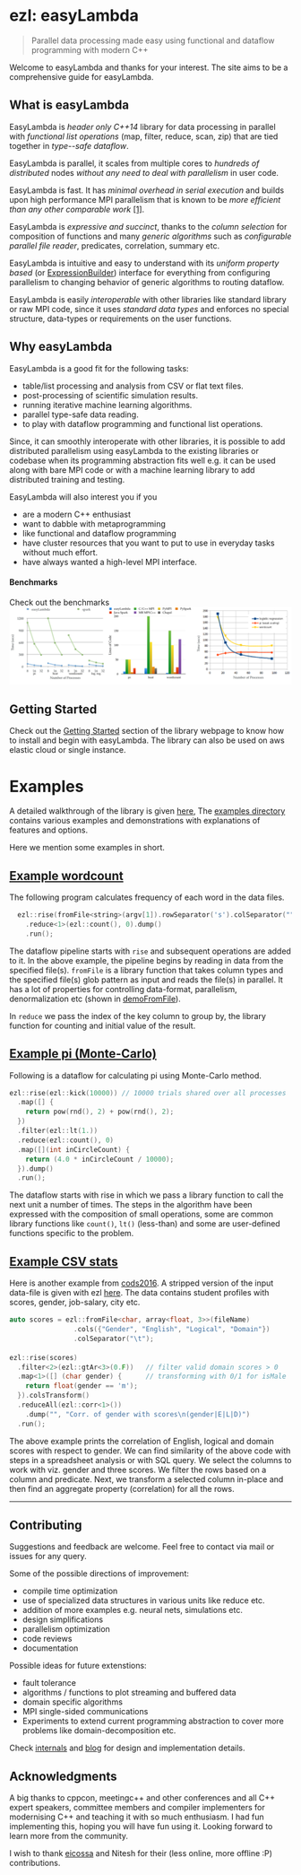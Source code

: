 # ezl: easyLambda
> Parallel data processing made easy using functional and dataflow programming with modern C++

Welcome to easyLambda and thanks for your interest. The site aims to be a
comprehensive guide for easyLambda.

## What is easyLambda

EasyLambda is *header only C++14* library for data processing in parallel with
*functional list operations* (map, filter, reduce, scan, zip) that are tied
together in *type--safe dataflow*. 

EasyLambda is parallel, it scales from multiple cores to *hundreds of distributed*
nodes *without any need to deal with parallelism* in user code.

EasyLambda is fast. It has *minimal overhead in serial execution* and builds upon
high performance MPI parallelism that is known to be *more efficient than any
other comparable work*
[[1]](http://www.sciencedirect.com/science/article/pii/S1877050915017895).

EasyLambda is *expressive and succinct*, thanks to the *column selection* for
composition of functions and many *generic algorithms* such as *configurable
parallel file reader*, predicates, correlation, summary etc.

EasyLambda is intuitive and easy to understand with its *uniform property based*
(or [ExpressionBuilder](http://martinfowler.com/bliki/ExpressionBuilder.html))
interface for everything from configuring parallelism to changing behavior of
generic algorithms to routing dataflow.

EasyLambda is easily *interoperable* with other libraries like standard library or
raw MPI code, since it uses *standard data types* and enforces no special
structure, data-types or requirements on the user functions.

## Why easyLambda

EasyLambda is a good fit for the following tasks:
+ table/list processing and analysis from CSV or flat text files.
+ post-processing of scientific simulation results.
+ running iterative machine learning algorithms.
+ parallel type-safe data reading.
+ to play with dataflow programming and functional list operations.

Since, it can smoothly interoperate with other libraries, it is possible to
add distributed parallelism using easyLambda to the existing libraries or
codebase when its programming abstraction fits well e.g. it can be used along
with bare MPI code or with a machine learning library to add distributed training
and testing.

EasyLambda will also interest you if you 
+ are a modern C++ enthusiast
+ want to dabble with metaprogramming
+ like functional and dataflow programming
+ have cluster resources that you want to put to use in everyday tasks without much effort.
+ have always wanted a high-level MPI interface.

#### Benchmarks

Check out the benchmarks 
[![benchmarks](doc/benchmarks.png)](https://haptork.github.io/easyLambda/docs/benchmarks/)


## Getting Started

Check out the [Getting Started](https://haptork.github.io/easyLambda/docs/quick-start-guide/)
section of the library webpage to know how to install and begin with easyLambda. The library
can also be used on aws elastic cloud or single instance. 


# Examples

A detailed walkthrough of the library is given [here](https://haptork.github.io/easyLambda/docs/hello-world/),
The [examples directory](examples) contains various examples and demonstrations with explanations
of features and options.

Here we mention some examples in short.


## [Example wordcount](examples/wordcount.cpp)

The following program calculates frequency of each word in the data files.

```cpp
  ezl::rise(fromFile<string>(argv[1]).rowSeparator('s').colSeparator(""))
    .reduce<1>(ezl::count(), 0).dump()
    .run();
```

The dataflow pipeline starts with `rise` and subsequent operations are added to it.
In the above example, the pipeline begins by reading in data from the specified 
file(s). `fromFile` is a library function that takes column types and the specified 
file(s) glob pattern as input and reads the file(s) in parallel. It has a lot of
properties for controlling data-format, parallelism, denormalization etc
(shown in [demoFromFile](examples/demoFromFile.cpp)).

In `reduce` we pass the index of the key column to group by, the library function
for counting and initial value of the result.



## [Example pi (Monte-Carlo)](examples/pi.cpp)

Following is a dataflow for calculating pi using Monte-Carlo method.

```cpp
ezl::rise(ezl::kick(10000)) // 10000 trials shared over all processes
  .map([] { 
    return pow(rnd(), 2) + pow(rnd(), 2);
  })
  .filter(ezl::lt(1.))
  .reduce(ezl::count(), 0)
  .map([](int inCircleCount) { 
    return (4.0 * inCircleCount / 10000); 
  }).dump()
  .run();
```

The dataflow starts with rise in which we pass a library function to call the
next unit a number of times. The steps in the algorithm have been expressed
with the composition of small operations, some are common library functions
like `count()`, `lt()` (less-than) and some are user-defined functions specific
to the problem.



## [Example CSV stats](examples/cods2016.cpp)

Here is another example from
[cods2016](http://ikdd.acm.org/Site/CoDS2016/datachallenge.html). A stripped
version of the input data-file is given with ezl
[here](data/datachallenge_cods2016/train.csv). The data contains student
profiles with scores, gender, job-salary, city etc.

```cpp
auto scores = ezl::fromFile<char, array<float, 3>>(fileName)
                .cols({"Gender", "English", "Logical", "Domain"})
                .colSeparator("\t");

ezl::rise(scores)
  .filter<2>(ezl::gtAr<3>(0.F))   // filter valid domain scores > 0
  .map<1>([] (char gender) {      // transforming with 0/1 for isMale
    return float(gender == 'm');
  }).colsTransform()
  .reduceAll(ezl::corr<1>())
    .dump("", "Corr. of gender with scores\n(gender|E|L|D)")
  .run();
```

The above example prints the correlation of English, logical and domain scores
with respect to gender. We can find similarity of the above code with steps in
a spreadsheet analysis or with SQL query. We select the columns to work with
viz. gender and three scores. We filter the rows based on a column and predicate.
Next, we transform a selected column in-place and then find an aggregate property
(correlation) for all the rows.

----

## Contributing

Suggestions and feedback are welcome. Feel free to contact via mail or issues
for any query.

Some of the possible directions of improvement:

+ compile time optimization
+ use of specialized data structures in various units like reduce etc.
+ addition of more examples e.g. neural nets, simulations etc.
+ design simplifications
+ parallelism optimization
+ code reviews
+ documentation

Possible ideas for future extenstions:

+ fault tolerance
+ algorithms / functions to plot streaming and buffered data
+ domain specific algorithms 
+ MPI single-sided communications
+ Experiments to extend current programming abstraction to cover more problems like domain-decomposition etc. 

Check [internals](https://haptork.github.io/easyLambda/docs/internals) and
[blog](https://haptork.github.io/easyLambda/posts/) for design and
implementation details.


## Acknowledgments

A big thanks to cppcon, meetingc++ and other conferences and all C++ expert
speakers, committee members and compiler implementers for modernising C++ and
teaching it with so much enthusiasm. I had fun implementing this, hoping you
will have fun using it. Looking forward to learn more from the community.

I wish to thank [eicossa](https://github.com/eicossa) and Nitesh for their
(less online, more offline :P) contributions.
